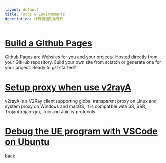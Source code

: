 ```yaml
---
layout: default
title: Tools & Environments
description: 计算机图形学专栏
---
```


# [Build a Github Pages](./GithubPages.html)
Github Pages are Websites for you and your projects. Hosted directly from your GitHub repository. Build your own site from scratch or generate one for your project. Ready to get started?

# [Setup proxy when use v2rayA](./v2rayA.html)
v2rayA is a V2Ray client supporting global transparent proxy on Linux and system proxy on Windows and macOS, it is compatible with SS, SSR, Trojan(trojan-go), Tuic and Juicity protocols.

# [Debug the UE program with VSCode on Ubuntu](./DebugUEWithVSCode.md)

[back](./../../)